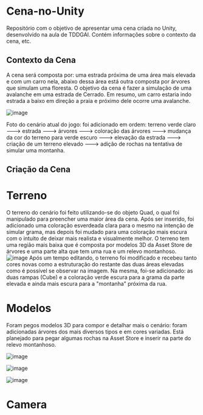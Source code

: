 # Cena-no-Unity
Repositório com o objetivo de apresentar uma cena criada no Unity, desenvolvido na aula de TDDGAI. Contém informações sobre o contexto da cena, etc.

## Contexto da Cena
 A cena será composta por: uma estrada próxima de uma área mais elevada e com um carro nela, abaixo dessa área está outra composta por árvores que simulam uma floresta. O objetivo da cena é fazer a simulação de uma avalanche em uma estrada de Cerrado. Em resumo, um carro estaria indo estrada a baixo em direção a praia e próximo dele ocorre uma avalanche.

![image](https://github.com/Alex2024Campos/Cena-no-Unity/assets/160960774/c1fe5dbe-f97e-4a3d-ae2e-079ac90307ac)

 Foto do cenário atual do jogo: foi adicionado em ordem: terreno verde claro ---> estrada ---> árvores ---> coloração das árvores ---> mudança da cor do terreno para verde escuro ---> elevação da estrada ---> criação de um terreno elevado ---> adição de rochas na tentativa de simular uma montanha.

## Criação da Cena


# Terreno
 O terreno do cenário foi feito utilizando-se do objeto Quad, o qual foi manipulado para preencher uma maior área da cena. Após ser inserido, foi adicionado uma coloração esverdeada clara para o mesmo na intenção de simular grama, mas depois foi mudado para uma coloração mais escura com o intuito de deixar mais realista e visualmente melhor. O terreno tem uma região mais baixa que é composta por modelos 3D da Asset Store de árvores e uma parte alta que tem uma rua e um relevo montanhoso.
 ![image](https://github.com/Alex2024Campos/Cena-no-Unity/assets/160960774/84fbf54a-6f74-40fd-80aa-87e08577e3f6)
  Após um tempo editando, o terreno foi modificado e recebeu tanto cores novas como a estruturação do restante das duas áreas elevadas como é possível se observar na imagem. Na mesma, foi-se adicionado: as duas rampas (Cube) e a coloração verde escura para a grama da parte elevada e ainda mais escura para a "montanha" próxima da rua.


# Modelos
 Foram pegos modelos 3D para compor e detalhar mais o cenário: foram adicionadas árvores dos mais diversos tipos e em cores variadas. Está planejado para pegar algumas rochas na Asset Store e inserir na parte do relevo montanhoso.

![image](https://github.com/Alex2024Campos/Cena-no-Unity/assets/160960774/37e22e7f-bb1c-4ee9-9e92-eaa8242b4fd4)

![image](https://github.com/Alex2024Campos/Cena-no-Unity/assets/160960774/cba724ec-556b-4589-bd25-92bccaa06f61)

![image](https://github.com/Alex2024Campos/Cena-no-Unity/assets/160960774/0521643d-24f2-4415-83fa-1b6b3beb7e4d)

 
# Camera


